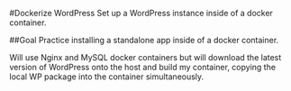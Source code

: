 #Dockerize WordPress
Set up a WordPress instance inside of a docker container.

##Goal
Practice installing a standalone app inside of a docker container.

Will use Nginx and MySQL docker containers but will download the latest version of WordPress onto the host and build my container, copying the local WP package into the container simultaneously.